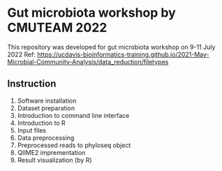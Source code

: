 # Gut microbiota workshop by CMUTEAM 2022
This repository was developed for gut microbiota workshop on 9-11 July 2022
Ref: https://ucdavis-bioinformatics-training.github.io/2021-May-Microbial-Community-Analysis/data_reduction/filetypes

## Instruction
1. Software installation
2. Dataset preparation
3. Introduction to command line interface
4. Introduction to R
5. Input files
6. Data preprocessing
7. Preprocessed reads to phyloseq object
8. QIIME2 imprementation
9. Result visualization (by R)
